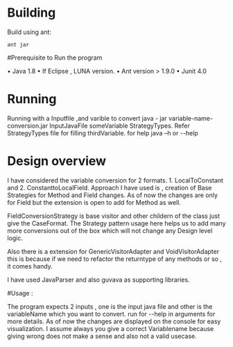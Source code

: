 # Building

Build using ant:

    ant jar

#Prerequisite to Run the program
  
•	Java 1.8 
•	If Eclipse , LUNA version.
•	Ant version > 1.9.0
•	Junit 4.0

# Running

Running with a Inputfile ,and varible to convert
java - jar variable-name-conversion.jar InputJavaFile someVariable StrategyTypes.
Refer StrategyTypes file for filling thirdVariable.
for help
     java  –h or --help

# Design overview

I have considered the variable conversion for 2 formats. 1. LocalToConstant and 2. ConstanttoLocalField. Approach I have used is , creation of Base Strategies for Method and Field changes. As of now the changes are only for Field but the extension is open to add for Method as well. 

FieldConversionStrategy is base visitor and other childern of the class just give the CaseFormat. The Strategy pattern usage here helps us to add many more conversions out of the box which will not change any Design level logic.

Also there is a extension for GenericVisitorAdapter and VoidVisitorAdapter this is because if we need to refactor the returntype of any methods or so , it comes handy.

I have used JavaParser and also guvava  as supporting libraries. 


#Usage : 


The program expects 2 inputs , one is the input java file and other is the variableName which you want to convert. 
run for --help in arguments for more details.
As of now the changes are displayed on the console for easy visualization. 
I assume always you give a correct Variablename because giving wrong does not make a sense and also not a valid usecase.
 
	   

